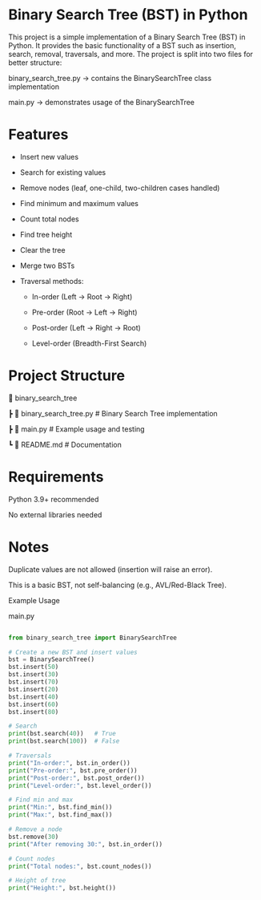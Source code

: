  # Binary Search Tree (BST) in Python

This project is a simple implementation of a Binary Search Tree (BST) in Python.
It provides the basic functionality of a BST such as insertion, search, removal, traversals, and more.
The project is split into two files for better structure:

binary_search_tree.py → contains the BinarySearchTree class implementation

main.py → demonstrates usage of the BinarySearchTree

 # Features

- Insert new values

- Search for existing values

- Remove nodes (leaf, one-child, two-children cases handled)

- Find minimum and maximum values

- Count total nodes

- Find tree height

- Clear the tree

- Merge two BSTs

- Traversal methods:

  - In-order (Left → Root → Right)

  - Pre-order (Root → Left → Right)

  - Post-order (Left → Right → Root)

  - Level-order (Breadth-First Search)
 # Project Structure
 
📂 binary_search_tree

 ┣ 📜 binary_search_tree.py   # Binary Search Tree implementation

 
 ┣ 📜 main.py               #  Example usage and testing

 
 ┗ 📜 README.md               # Documentation

 # Requirements

Python 3.9+ recommended

No external libraries needed

# Notes

Duplicate values are not allowed (insertion will raise an error).

This is a basic BST, not self-balancing (e.g., AVL/Red-Black Tree).

Example Usage

main.py
```python

from binary_search_tree import BinarySearchTree

# Create a new BST and insert values
bst = BinarySearchTree()
bst.insert(50)
bst.insert(30)
bst.insert(70)
bst.insert(20)
bst.insert(40)
bst.insert(60)
bst.insert(80)

# Search
print(bst.search(40))   # True
print(bst.search(100))  # False

# Traversals
print("In-order:", bst.in_order())     
print("Pre-order:", bst.pre_order())  
print("Post-order:", bst.post_order())
print("Level-order:", bst.level_order())

# Find min and max
print("Min:", bst.find_min())
print("Max:", bst.find_max())

# Remove a node
bst.remove(30)
print("After removing 30:", bst.in_order())

# Count nodes
print("Total nodes:", bst.count_nodes())

# Height of tree
print("Height:", bst.height())

```
